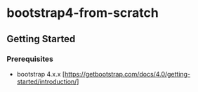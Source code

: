 # bootstrap4-from-scratch

## Getting Started
### Prerequisites
- bootstrap 4.x.x [https://getbootstrap.com/docs/4.0/getting-started/introduction/]
